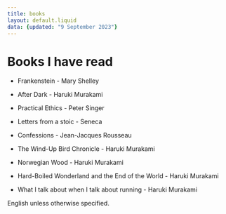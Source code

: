 ```yaml
---
title: books
layout: default.liquid
data: {updated: "9 September 2023"}
---
```


# Books I have read

- Frankenstein - Mary Shelley

- After Dark - Haruki Murakami

- Practical Ethics - Peter Singer

- Letters from a stoic - Seneca

- Confessions - Jean-Jacques Rousseau

- The Wind-Up Bird Chronicle - Haruki Murakami

- Norwegian Wood - Haruki Murakami

- Hard-Boiled Wonderland and the End of the World - Haruki Murakami

- What I talk about when I talk about running - Haruki Murakami



English unless otherwise specified.
